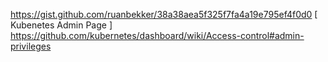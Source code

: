 https://gist.github.com/ruanbekker/38a38aea5f325f7fa4a19e795ef4f0d0
[ Kubenetes Admin Page ]
https://github.com/kubernetes/dashboard/wiki/Access-control#admin-privileges
